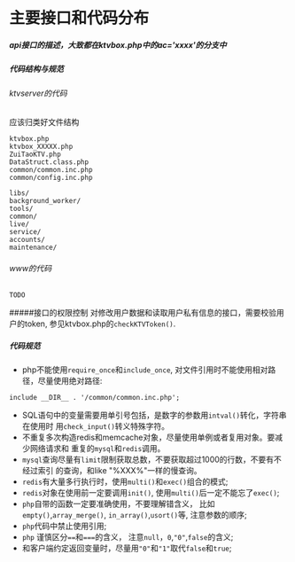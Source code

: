 主要接口和代码分布
===
##### api接口的描述，大致都在ktvbox.php中的ac='xxxx'的分支中

##### 代码结构与规范
 

###### ktvserver的代码
应该归类好文件结构

```
ktvbox.php
ktvbox_XXXXX.php
ZuiTaoKTV.php
DataStruct.class.php
common/common.inc.php
common/config.inc.php

libs/
background_worker/
tools/
common/
live/
service/
accounts/
maintenance/
```
###### www的代码
`TODO`

#####接口的权限控制
对修改用户数据和读取用户私有信息的接口，需要校验用户的token,
参见ktvbox.php的`checkKTVToken()`.

##### 代码规范
- php不能使用`require_once`和`include_once`, 对文件引用时不能使用相对路径，尽量使用绝对路径:
```
include __DIR__ . '/common/common.inc.php';
```
- SQL语句中的变量需要用单引号包括，是数字的参数用`intval()`转化，字符串在使用时
用`check_input()`转义特殊字符。
- 不重复多次构造redis和memcache对象，尽量使用单例或者复用对象。要减少网络请求和
重复的`mysql`和`redis`调用。
- `mysql`查询尽量有`limit`限制获取总数，不要获取超过1000的行数，不要有不经过索引
的查询，和like "%XXX%"一样的慢查询。
- `redis`有大量多行执行时，使用`multi()`和`exec()`组合的模式;
- `redis`对象在使用前一定要调用`init()`, 使用`multi()`后一定不能忘了`exec()`;
- `php`自带的函数一定要准确使用，不要理解错含义， 比如`empty()`,`array_merge()`,
`in_array()`,`usort()`等, 注意参数的顺序;
- `php`代码中禁止使用引用;
- `php` 谨慎区分`==`和`===`的含义， 注意`null`，`0`,`"0"`,`false`的含义;
- 和客户端约定返回变量时，尽量用`"0"`和`"1"`取代`false`和`true`;



